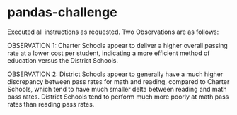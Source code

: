 # pandas-challenge

Executed all instructions as requested. Two Observations are as follows: 

OBSERVATION 1: Charter Schools appear to deliver a higher overall passing rate at a lower cost per student, indicating a more efficient method of education versus the District Schools. 

OBSERVATION 2: District Schools appear to generally have a much higher discrepancy between pass rates for math and reading, compared to Charter Schools, which tend to have much smaller delta between reading and math pass rates. District Schools tend to perform much more poorly at math pass rates than reading pass rates. 
